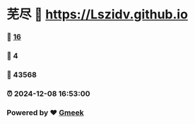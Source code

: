 # 芜尽 :link: https://Lszidv.github.io 
### :page_facing_up: [16](https://Lszidv.github.io/tag.html) 
### :speech_balloon: 4 
### :hibiscus: 43568 
### :alarm_clock: 2024-12-08 16:53:00 
### Powered by :heart: [Gmeek](https://github.com/Meekdai/Gmeek)
